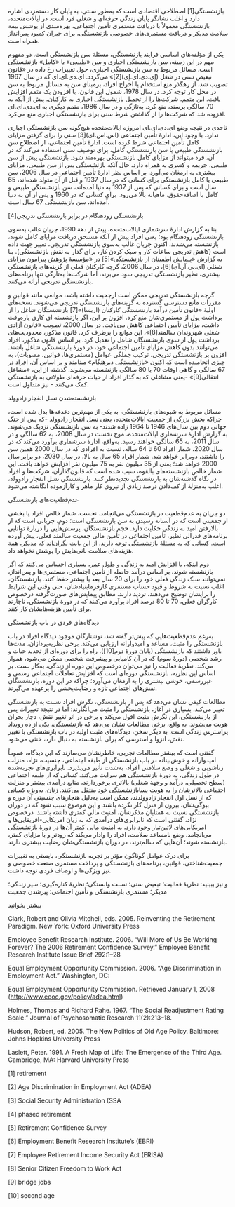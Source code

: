  بازنشستگی[1] اصطلاحی اقتصادی است که به‌طور سنتی، به پایان کار دستمزدی اشاره دارد و اغلب نشانگر پایان زندگی حرفه‌ای و شغلی فرد است. در ایالات‌متحده، بازنشستگی معمولاً با دریافت مستمری تأمین اجتماعی، بهره‌مندی از پوشش بیمة سلامت مدیکر و دریافت مستمری‌های خصوصی بازنشستگی، برای جبران کمبود پس‌انداز همراه است. 

یکی از مؤلفه‌های اساسی فرایند بازنشستگی، مسئلۀ سن بازنشستگی است. دو مفهوم مهم در این زمینه، سن بازنشستگی اجباری و سن «طبیعی» یا «کامل» بازنشستگی است. مسائل مربوط به سن بازنشستگی اجباری، حول تغییرات رخ داده در «قانون تبعیض سنی در شغل (اِی.دی.ای.اِی)[2]» می‌گردد. ای.دی.ای.ای که در سال 1967 تصویب شد، از رهگذر منع استخدام یا اخراج افراد، برمبنای سن به مسائل مربوط به سن در محل کار توجه کرد. در سال 1978، شمول این قانون، با افزودن یک متمم افزایش یافت. این متمم، شرکت‌ها را از تحمیل بازنشستگی اجباری به کارکنان، پیش از آنکه به 70 سالگی برسند، منع کرد. به‌تازگی و در سال 1986، متمم دیگری به ای.دی.ای.ای افزوده شد که شرکت‌ها را از گذاشتن شرط سنی برای بازنشستگی اجباری منع می‌کرد.

 تاحدی در نتیجه وضع ای.دی.ای.ای امروزه ایالات‌متحده هیچ‌گونه سن بازنشستگی اجباری ندارد. با وجود این، ادارۀ تأمین اجتماعی (اس.اس.ای)[3] سنی را برای گرفتن مزایای کامل تأمین اجتماعی شرط کرده است. ادارۀ تأمین اجتماعی، از اصطلاح سن بازنشستگی طبیعی یا سن بازنشستگی کامل، برای توصیف سنی استفاده می‌کند که در آن، فرد می­تواند از مزایای کامل بازنشستگی بهره‌مند شود. بازنشستگی پیش از سن طبیعی، جریمه و کسری به همراه دارد، حال آنکه بازنشستگی پس از سن طبیعی، مزایای بیشتری به ارمغان می‌آورد. بر اساس نظر ادارۀ تأمین اجتماعی در سال 2006، سن طبیعی یا کامل بازنشستگی برای کسانی که در سال 1937 و قبل از آن متولد شده‌اند، 65 سال است و برای کسانی که پس از 1937 به دنیا آمده‌اند، سن بازنشستگی طبیعی و کامل با اضافه‌حقوق، ماهیانه بالا می‌رود. برای کسانی که در 1960 و پس از آن به دنیا آمده‌اند، سن بازنشستگی 67 سال است.

 بازنشستگی زودهنگام در برابر بازنشستگی تدریجی[4]

 بنا به گزارش ادارۀ سرشماری ایالات‌متحده، پیش از دهة 1990، جریان غالب به‌سوی بازنشستگی زودهنگام بود؛ یعنی افراد پیش از آنکه مستحق دریافت مزایای کامل شوند، بازنشسته می‌شدند. اکنون جریان غالب به‌سوی بازنشستگی تدریجی، تغییر جهت داده است (کاهش تدریجی ساعات کار و سبک کردن کار، برای گذار به نقش بازنشستگی). بنا به گزارش «پیمایش اطمینان از بازنشستگی»[5] در «مؤسسۀ پژوهش پیرامون مزایای شغلی (ای.بی.آر.آی)[6]، در سال 2006، گرچه کارکنان فعلی از گزینه‌های بازنشستگی بیشتری، نظیر بازنشستگی تدریجی سود می‌برند، اما شرکت‌ها به‌تازگی تنها برنامه‌های بازنشستگی تدریجی ارائه می‌کنند.

 گرچه بازنشستگی تدریجی ممکن است ارجحیت داشته باشد، موانعی مانند قوانین و مقررات مانع دسترسی گسترده به گزینه‌های بازنشستگی تدریجی می‌شوند. نسخه‌های اولیۀ «قانون تأمین درآمد بازنشستگی کارکنان (اریسا)»[7] بازنشستگان شاغل را از برداشت پول از مستمری‌شان منع کرد. افزون بر این، اگر بازنشسته ای کاری پاره‌وقت داشت، مزایای تأمین اجتماعی کاهش می‌یافت. در سال 2000، تصویب «قانون آزادی شغلی شهروندان سالمند[8]»، این موانع را برطرف کرد. قانون مذکور، محدودیت‌های برداشت پول از سوی بازنشستگان شاغل را تعدیل کرد. بر اساس قانون مذکور، افراد می‌توانند بدون کاهش مزایای تأمین اجتماعی خود، در دورۀ بازنشستگی شاغل باشند. افزون بر بازنشستگی تدریجی، ترکیب جملگی عوامل (مستمری‌ها، قوانین، مصوبات)، به چیزی انجامیده است که اکنون «بازنشستگی دیرهنگام» می­نامند و بر اساس آن، افراد در 67 سالگی و گاهی اوقات 70 یا 80 سالگی بازنشسته می‌شوند. گذشته از این، «مشاغل انتقالی[9]» -یعنی مشاغلی که به گذار افراد از حیات حرفه‌ای طولانی به بازنشستگی کمک می‌کنند - نیز متداول است.

 بازنشسته‌شدن نسل انفجار زادوولد

مسائل مربوط به شیوه‌های بازنشستگی، به یکی از مهم‌ترین دغدغه‌ها بدل شده است، چراکه بخش بزرگی از جمعیت ایالات‌متحده، یعنی نسل انفجار زادوولد -که پس از جنگ جهانی دوم بین سال‌های 1946 تا 1964 زاده شدند- به سن بازنشستگی نزدیک می‌شوند. به گزارش ادارۀ سرشماری ایالات‌متحده، موج نخست در سال 2008، به 62 سالگی و در سال 2011، به 65 سالگی خواهند رسید. به‌واقع، ادارۀ سرشماری برآورد می‌کند که در سال 2020، شمار افراد 60 تا 64 ساله، نسبت به افرادی که در سال 2000 همین سن را داشتند، دوبرابر خواهد شد. شمار افراد 65 سال به بالا، در سال 2030، دو برابر سال 2000 خواهد شد؛ یعنی از 35 میلیون نفر به 75 میلیون نفر افزایش خواهد یافت. این شمار خالص بازنشسته‌های بالقوه، سبب شده است که قانون‌گذاران، شرکت‌ها و افراد در نگاه گذشته‌شان به بازنشستگی تجدیدنظر کنند. بازنشستگی نسل انفجار زادوولد، اغلب به‌منزلۀ از کف‌دادن درصد زیادی از نیروی کار ماهر و کارآزموده انگاشته می‌شود.

عدم‌قطعیت‌های بازنشستگی

دو جریان به عدم‌قطعیت در بازنشستگی می‌انجامد. نخست، شمار خالص افراد یا بخشی از جمعیتی است که در آستانه رسیدن به سن بازنشستگی است؛ دوم، جریانی است که از بالارفتن امید به زندگی حکایت دارد. حجم بازنشستگان، پرسش‌هایی را دربارۀ توانایی برنامه‌های فدرالی نظیر، تأمین اجتماعی در تأمین مالی جمعیت سالمند فعلی، پیش آورده است. کسانی که به مسئلۀ بازنشستگی توجه دارند، از این بابت نگران‌اند که مدیکر، همة هزینه‌های سلامت بانی‌هایش را پوشش نخواهد داد.

دوم اینکه، با افزایش امید به زندگی و طول عمر، بسیاری احساس می‌کنند که اگر بازنشسته شوند، بر اساس درآمد حاصله از تأمین اجتماعی، مستمری‌ها و پس‌انداز، نمی‌توانند سبک زندگی فعلی خود را برای 20 سال بعد یا بیشتر حفظ کنند. بازنشستگان، اغلب نسبت به شروط و قیود حساب مستمری کارفرمابنیادشان، حتی وقتی این شرایط را برایشان توضیح می‌دهند، تردید دارند. مطابق پیمایش‌های صورت‌گرفته درخصوص کارگران فعلی، 70 تا 80 درصد افراد برآورد می‌کنند که در دورۀ بازنشستگی، ناچارند برای تأمین هزینه‌هایشان کار کنند.

دیدگاه‌های فردی در باب بازنشستگی

 به‌رغم عدم‌قطعیت‌هایی که پیش‌‌تر گفته شد، نوشتارگان موجود دیدگاه افراد در باب بازنشستگی را مثبت، مساعد و امیدوارانه ارزیابی می‌کند. برخی نظریه‌پردازان، مدت‌ها باور داشتند که بازنشستگی (پایان دورۀ دوم[10])، راه را برای دوره‌ای از تجدید حیات و رشد شخصی (دورۀ سوم) که در آن کامیابی و پیشرفت شخصی ممکن می‌شود، هموار می‌کند. نظریۀ فعالیت را نیز می‌توان درخصوص این دوره از زندگی، به‌کار بست. بر اساس این نظریه، بازنشستگی دوره‌ای است که افزایش تعاملات اجتماعی رسمی و غیررسمی، خوشی بیشتری را به ارمغان می‌آورد؛ چراکه در این دوره، بازنشستگان نقش‌های اجتماعی تازه و رضایت‌بخشی را برعهده می‌گیرند.

 مطالعات کیفی نشان می‌دهد که پس از بازنشستگی، نگرش افراد نسبت به بازنشستگی تغییر می‌کند. بسیاری در آغاز، بازنشستگی را مثبت می‌انگارند؛ اما در نتیجة تغییرات پس از بازنشستگی، این نگرش مثبت افول می‌کند و برخی در اثر تغییر نقش، دچار بحران هویت می‌شوند. به واقع، برخی مطالعات نشان می‌دهد که بازنشستگی، یکی از ده رویداد پراسترس زندگی است. به دیگر سخن، دیدگاه‌های مثبت اولیه در باب بازنشستگی با تغییر نقش، انزوا و استرسی که برای بازنشسته به دنبال دارد، خنثی می‌شود.

گفتنی است که بیشتر مطالعات تجربی، خاطرنشان می‌سازند که این دیدگاه، عموماً امیدوارانه و خوش‌بینانه در باب بازنشستگی از طبقه اجتماعی، جنسیت، نژاد، منزلت زناشویی و شغلی و وضع سلامتی افراد، به‌شدت تأثیر می‌پذیرد. نابرابری‌های تجربه‌شده در طول زندگی، به دورۀ بازنشستگی هم سرایت می‌کند. کسانی که از طبقه اجتماعی (سطح تحصیلی، درآمد و وجهۀ شغلی) بالاتری برخوردارند، منابع درآمدی بیشتر و منزلت اجتماعی بالاترشان را به هویت پسابازنشستگی خود منتقل می‌کنند. زنان، به‌ویژه کسانی که از نسل اول انفجار زادوولدند، ممکن است به‌دلیل هنجارهای جنسیتی آن دوره و بیوگی‌شان، بیرون از منزل کار نکرده باشند و این موضوع سبب شود که در دوران بازنشستگی نسبت به همتایان مذکرشان، امنیت مالی کمتری داشته باشند. درخصوص نژاد، گفتنی است که نابرابری‌های درآمدی که به زیان امریکایی-افریقایی‌ها و امریکایی‌های لاتین‌تبار وجود دارد، به امنیت مالی کمتر آن‌ها در دورۀ بازنشستگی می‌انجامد. وضع نامساعد سلامت، افراد را وادار می‌کند که زودتر و با مزایای کمتر، بازنشسته شوند؛ آن‌هایی که سالم‌ترند، در دوران بازنشستگی‌شان رضایت بیشتری دارند.

برای درک عوامل گوناگون مؤثر بر تجربه بازنشستگی، بایستی به تغییرات جمعیت‌شناختی، قوانین، برنامه‌های بازنشستگی و پرداخت مستمری صنعت خصوصی و نیز ویژگی‌ها و اوصاف فردی توجه داشت.

و نیز ببینید: نظریۀ فعالیت؛ تبعیض سنی؛ نسبت وابستگی؛ نظریۀ کناره‌گیری؛ سیر زندگی؛ مدیکر؛ مستمری بازنشستگی و تأمین اجتماعی؛ پیرشدن جمعیت

بیشتر بخوانید

Clark, Robert and Olivia Mitchell, eds. 2005. Reinventing the Retirement Paradigm. New York: Oxford University Press

Employee Benefit Research Institute. 2006. “Will More of Us Be Working Forever? The 2006 Retirement Confidence Survey.” Employee Benefit Research Institute Issue Brief 292:1–28

Equal Employment Opportunity Commission. 2006. “Age Discrimination in Employment Act.” Washington, DC:

 Equal Employment Opportunity Commission. Retrieved January 1, 2008 (http://www.eeoc.gov/policy/adea.html)

Holmes, Thomas and Richard Rahe. 1967. “The Social Readjustment Rating Scale.” Journal of Psychosomatic Research 11(2):213–18.

Hudson, Robert, ed. 2005. The New Politics of Old Age Policy. Baltimore: Johns Hopkins University Press

Laslett, Peter. 1991. A Fresh Map of Life: The Emergence of the Third Age. Cambridge, MA: Harvard University Press

[1] retirement 

[2] Age Discrimination in Employment Act (ADEA) 

[3] Social Security Administration (SSA

 [4] phased retirement

 [5] Retirement Confidence Survey

 [6] Employment Benefit Research Institute’s (EBRI)

 [7] Employee Retirement Income Security Act (ERISA)

 [8] Senior Citizen Freedom to Work Act

 [9] bridge jobs

 [10] second age

 

 

 

 